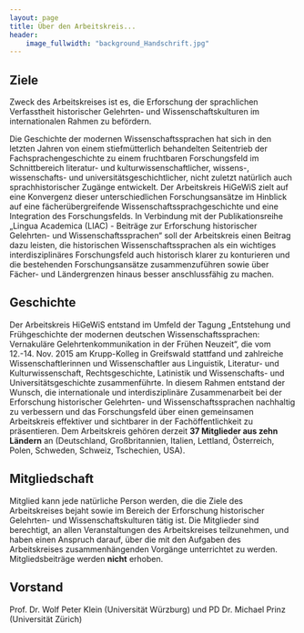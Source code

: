 ```yaml
---
layout: page
title: Über den Arbeitskreis...
header:
    image_fullwidth: "background_Handschrift.jpg"
---
```



## Ziele

Zweck des Arbeitskreises ist es, die Erforschung der sprachlichen Verfasstheit historischer Gelehrten- und Wissenschaftskulturen
im internationalen Rahmen zu befördern.

Die Geschichte der modernen Wissenschaftssprachen hat sich in den letzten Jahren von einem stiefmütterlich behandelten 
Seitentrieb der Fachsprachengeschichte zu einem fruchtbaren Forschungsfeld im Schnittbereich literatur- und 
kulturwissenschaftlicher, wissens-, wissenschafts- und universitätsgeschichtlicher, nicht zuletzt natürlich auch 
sprachhistorischer Zugänge entwickelt. Der Arbeitskreis HiGeWiS zielt auf eine Konvergenz dieser unterschiedlichen 
Forschungsansätze im Hinblick auf eine fächerübergreifende Wissenschaftssprachgeschichte und eine Integration des Forschungsfelds. 
In Verbindung mit der Publikationsreihe „Lingua Academica (LIAC) - Beiträge zur Erforschung historischer Gelehrten- und Wissenschaftssprachen“ soll der Arbeitskreis einen Beitrag dazu 
leisten, die historischen Wissenschaftssprachen als ein wichtiges interdisziplinäres Forschungsfeld auch historisch klarer zu konturieren 
und die bestehenden Forschungsansätze zusammenzuführen sowie über Fächer- und Ländergrenzen hinaus besser anschlussfähig zu machen.


## Geschichte

Der Arbeitskreis HiGeWiS entstand im Umfeld der Tagung „Entstehung und Frühgeschichte der modernen deutschen Wissenschaftssprachen: 
Vernakuläre Gelehrtenkommunikation in der Frühen Neuzeit“, die vom 12.-14. Nov. 2015 am Krupp-Kolleg in Greifswald stattfand und 
zahlreiche Wissenschaftlerinnen und Wissenschaftler aus Linguistik, Literatur- und Kulturwissenschaft, Rechtsgeschichte, Latinistik und 
Wissenschafts- und Universitätsgeschichte zusammenführte. In diesem Rahmen entstand der Wunsch, die internationale und interdisziplinäre Zusammenarbeit bei 
der Erforschung historischer Gelehrten- und Wissenschaftssprachen nachhaltig zu verbessern und das Forschungsfeld über einen gemeinsamen 
Arbeitskreis effektiver und sichtbarer in der Fachöffentlichkeit zu präsentieren. 
Dem Arbeitskreis gehören derzeit **37 Mitglieder aus zehn Ländern** an (Deutschland, Großbritannien, Italien, Lettland, Österreich, Polen, Schweden, Schweiz, Tschechien, USA). 


## Mitgliedschaft

Mitglied kann jede natürliche Person werden, die die Ziele des Arbeitskreises bejaht sowie im Bereich der Erforschung 
historischer Gelehrten- und Wissenschaftskulturen tätig ist. Die Mitglieder sind berechtigt, an allen Veranstaltungen des 
Arbeitskreises teilzunehmen, und haben einen Anspruch darauf, über die mit den Aufgaben des Arbeitskreises zusammenhängenden Vorgänge 
unterrichtet zu werden. Mitgliedsbeiträge werden **nicht** erhoben.


## Vorstand

Prof. Dr. Wolf Peter Klein (Universität Würzburg) und PD Dr. Michael Prinz (Universität Zürich)
